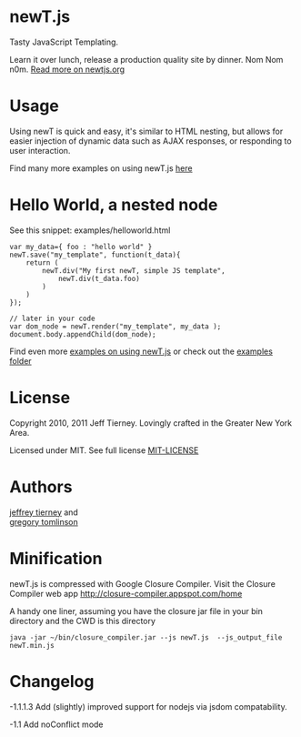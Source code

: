 newT.js
====
Tasty JavaScript Templating.


Learn it over lunch, release a production quality site by dinner. Nom
Nom n0m. [Read more on newtjs.org](http://newtjs.org)


Usage
====
Using newT is quick and easy, it's similar to HTML nesting, but allows for easier injection of 
dynamic data such as AJAX responses, or responding to user interaction.

Find many more examples on using newT.js [here](http://newtjs.org)



Hello World, a nested node
=======

See this snippet:  examples/helloworld.html

    var my_data={ foo : "hello world" }
    newT.save("my_template", function(t_data){
        return (
            newT.div("My first newT, simple JS template",
                newT.div(t_data.foo)
            )
        )
    });

    // later in your code
    var dom_node = newT.render("my_template", my_data );
    document.body.appendChild(dom_node);


Find even more [examples on using newT.js](http://newtjs.org) or check out the [examples
folder](https://github.com/jeffreytierney/newT/tree/master/examples)


License
====

Copyright 2010, 2011 Jeff Tierney. 
Lovingly crafted in the Greater New York Area.

Licensed under MIT. See full license [MIT-LICENSE](https://github.com/jeffreytierney/newT/blob/master/MIT-LICENSE)


Authors
===

[jeffrey tierney](https://twitter.com/jeffreytierney) and  
[gregory tomlinson](https://twitter.com/gregory80) 


Minification
====

newT.js is compressed with Google Closure Compiler. Visit the Closure Compiler web app <http://closure-compiler.appspot.com/home>

A handy one liner, assuming you have the closure jar file in your bin directory and the CWD is this
directory

    java -jar ~/bin/closure_compiler.jar --js newT.js  --js_output_file newT.min.js




Changelog
=====

-1.1.1.3
Add (slightly) improved support for nodejs via jsdom compatability.

-1.1
Add noConflict mode

